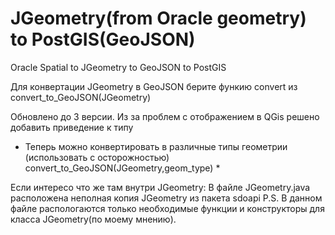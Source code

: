 # JGeometry(from Oracle geometry) to PostGIS(GeoJSON)


Oracle Spatial to JGeometry to GeoJSON to PostGIS

Для конвертации JGeometry в GeoJSON берите функию convert из convert_to_GeoJSON(JGeometry)

Обновлено до 3 версии. Из за проблем с отображением в QGis решено добавить приведение к типу 
* Теперь можно конвертировать в различные типы геометрии (использовать с осторожностью) convert_to_GeoJSON(JGeometry,geom_type) *


Если интересо что же там внутри JGeometry:
В файле JGeometry.java расположена неполная копия JGeometry из пакета sdoapi 
P.S. В данном файле распологаются только необходимые функции и конструкторы для класса JGeometry(по моему мнению).